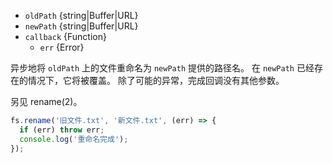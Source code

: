 <!-- YAML
added: v0.0.2
changes:
  - version: v10.0.0
    pr-url: https://github.com/nodejs/node/pull/12562
    description: The `callback` parameter is no longer optional. Not passing
                 it will throw a `TypeError` at runtime.
  - version: v7.6.0
    pr-url: https://github.com/nodejs/node/pull/10739
    description: The `oldPath` and `newPath` parameters can be WHATWG `URL`
                 objects using `file:` protocol. Support is currently still
                 *experimental*.
  - version: v7.0.0
    pr-url: https://github.com/nodejs/node/pull/7897
    description: The `callback` parameter is no longer optional. Not passing
                 it will emit a deprecation warning with id DEP0013.
-->

* `oldPath` {string|Buffer|URL}
* `newPath` {string|Buffer|URL}
* `callback` {Function}
  * `err` {Error}

异步地将 `oldPath` 上的文件重命名为 `newPath` 提供的路径名。
在 `newPath` 已经存在的情况下，它将被覆盖。
除了可能的异常，完成回调没有其他参数。

另见 rename(2)。

```js
fs.rename('旧文件.txt', '新文件.txt', (err) => {
  if (err) throw err;
  console.log('重命名完成');
});
```

